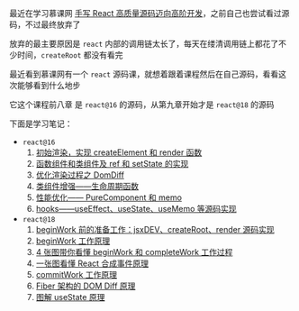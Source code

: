 最近在学习慕课网 [手写 React 高质量源码迈向高阶开发](https://coding.imooc.com/class/650.html)，之前自己也尝试看过源码，不过最终放弃了

放弃的最主要原因是 `react` 内部的调用链太长了，每天在缕清调用链上都花了不少时间，`createRoot` 都没有看完

最近看到慕课网有一个 `react` 源码课，就想着跟着课程然后在自己源码，看看这次能够看到什么地步

它这个课程前八章 是 `react@16` 的源码，从第九章开始才是 `react@18` 的源码

下面是学习笔记：

- `react@16`
  1. [初始渲染，实现 createElement 和 render 函数](./docs/初始渲染,实现createElement和render函数.md)
  2. [函数组件和类组件及 ref 和 setState 的实现](./docs/函数组件和类组件及ref和setState的实现.md)
  3. [优化渲染过程之 DomDiff](./docs/优化渲染过程之DomDiff.md)
  4. [类组件增强——生命周期函数 ](./docs/类组件增强——生命周期函数.md)
  5. [性能优化—— PureComponent 和 memo](./docs/性能优化——PureComponent和memo.md)
  6. [hooks——useEffect、useState、useMemo 等源码实现](./docs/hooks——useEffect、useState、useMemo等源码实现.md)
- `react@18`
  1. [beginWork 前的准备工作：jsxDEV、createRoot、render 源码实现](./docs/beginWork前的准备工作：jsxDEV、createRoot、render源码实现.md)
  2. [beginWork 工作原理](./docs/beginWork工作原理.md)
  3. [4 张图带你看懂 beginWork 和 completeWork 工作过程](./docs/4张图带你看懂beginWork和completeWork工作过程.md)
  4. [一张图看懂 React 合成事件原理](./docs/一张图看懂React合成事件原理.md)
  5. [commitWork 工作原理](./docs/commitWork工作原理.md)
  6. [Fiber 架构的 DOM Diff 原理](./docs/Fiber架构的DOM-Diff原理.md)
  7. [图解 useState 原理](./docs/图解useState原理.md)
